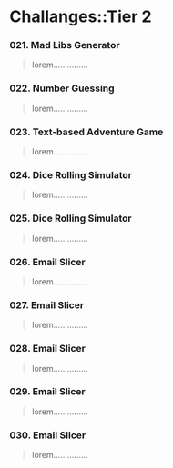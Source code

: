 # Challanges::Tier 2

### 021. Mad Libs Generator
> lorem...............

### 022. Number Guessing
> lorem...............

### 023. Text-based Adventure Game
> lorem...............

### 024. Dice Rolling Simulator
> lorem...............

### 025. Dice Rolling Simulator
> lorem...............

### 026. Email Slicer
> lorem...............

### 027. Email Slicer
> lorem...............

### 028. Email Slicer
> lorem...............

### 029. Email Slicer
> lorem...............

### 030. Email Slicer
> lorem...............
